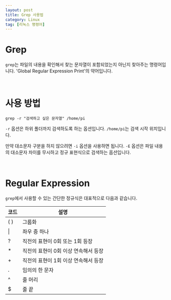 ```yaml
---
layout: post
title: Grep 사용법
category: Linux
tag: [리눅스 명령어]
---
```

# Grep

`grep`는 파일의 내용을 확인해서 찾는 문자열이 포함되었는지 아닌지 찾아주는 명령어입니다. 'Global Regular Expression Print'의 약어입니다.

<br>

# 사용 방법

~~~
grep -r "검색하고 싶은 문자열" /home/pi
~~~

`-r` 옵션은 하위 폴더까지 검색하도록 하는 옵션입니다. `/home/pi`는 검색 시작 위치입니다.

만약 대소문자 구분을 하지 않으려면 `-i` 옵션을 사용하면 됩니다. `-E` 옵션은 파일 내용의 대소문자 차이를 무시하고 정규 표현식으로 검색하는 옵션입니다.

<br>

# Regular Expression

`grep`에서 사용할 수 있는 간단한 정규식은 대표적으로 다음과 같습니다.

코드 | 설명
--- | ---
( ) | 그룹화
&#124; | 좌우 중 하나
? | 직전의 표현이 0회 또는 1회 등장
* | 직전의 표현이 0회 이상 연속해서 등장
+ | 직전의 표현이 1회 이상 연속해서 등장
. | 임의의 한 문자
^ | 줄 머리
$ | 줄 끝

<br>

